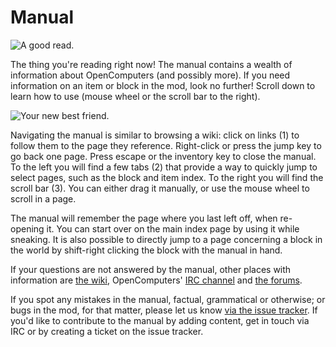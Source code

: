 # Manual

![A good read.](oredict:oc:manual)

The thing you're reading right now! The manual contains a wealth of information about OpenComputers (and possibly more). If you need information on an item or block in the mod, look no further! Scroll down to learn how to use (mouse wheel or the scroll bar to the right).

![Your new best friend.](opencomputers:doc/img/manual.png)

Navigating the manual is similar to browsing a wiki: click on links (1) to follow them to the page they reference. Right-click or press the jump key to go back one page. Press escape or the inventory key to close the manual. To the left you will find a few tabs (2) that provide a way to quickly jump to select pages, such as the block and item index. To the right you will find the scroll bar (3). You can either drag it manually, or use the mouse wheel to scroll in a page.

The manual will remember the page where you last left off, when re-opening it. You can start over on the main index page by using it while sneaking. It is also possible to directly jump to a page concerning a block in the world by shift-right clicking the block with the manual in hand.

If your questions are not answered by the manual, other places with information are [the wiki](http://ocdoc.cil.li), OpenComputers' [IRC channel](http://webchat.esper.net/?channels=#oc) and [the forums](http://oc.cil.li/).

If you spot any mistakes in the manual, factual, grammatical or otherwise; or bugs in the mod, for that matter, please let us know [via the issue tracker](https://github.com/MightyPirates/OpenComputers/issues). If you'd like to contribute to the manual by adding content, get in touch via IRC or by creating a ticket on the issue tracker.
